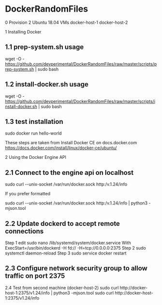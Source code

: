 # DockerRandomFiles
0 Provision 2 Ubuntu 18.04 VMs
	docker-host-1
	docker-host-2

1 Installing Docker

1.1 prep-system.sh usage
-----------------------
wget -O - https://github.com/devperimental/DockerRandomFiles/raw/master/scripts/prep-system.sh | sudo bash


1.2 install-docker.sh usage
---------------------------
wget -O - https://github.com/devperimental/DockerRandomFiles/raw/master/scripts/install-docker.sh | sudo bash

1.3 test installation
---------------------
sudo docker run hello-world

These steps are taken from Install Docker CE on docs.docker.com
https://docs.docker.com/install/linux/docker-ce/ubuntu/

2 Using the Docker Engine API

2.1 Connect to the engine api on localhost
------------------------------------------
sudo curl --unix-socket /var/run/docker.sock http:/v.1.24/info

If you prefer formatted

sudo curl --unix-socket /var/run/docker.sock http:/v.1.24/info | python3 -mjson.tool

2.2 Update dockerd to accept remote connections
-----------------------------------------------
Step 1 edit sudo nano /lib/systemd/system/docker.service
With ExecStart=/usr/bin/dockerd -H fd:// -H=tcp://0.0.0.0:2375
Step 2 sudo systemctl daemon-reload
Step 3 sudo service docker restart

2.3 Configure network security group to allow traffic on port 2375
------------------------------------------------------------------

2.4 Test from second machine (docker-host-2)
sudo curl http://docker-host-1:2375/v1.24/info | python3 -mjson.tool
sudo curl http://docker-host-1:2375/v1.24/info


